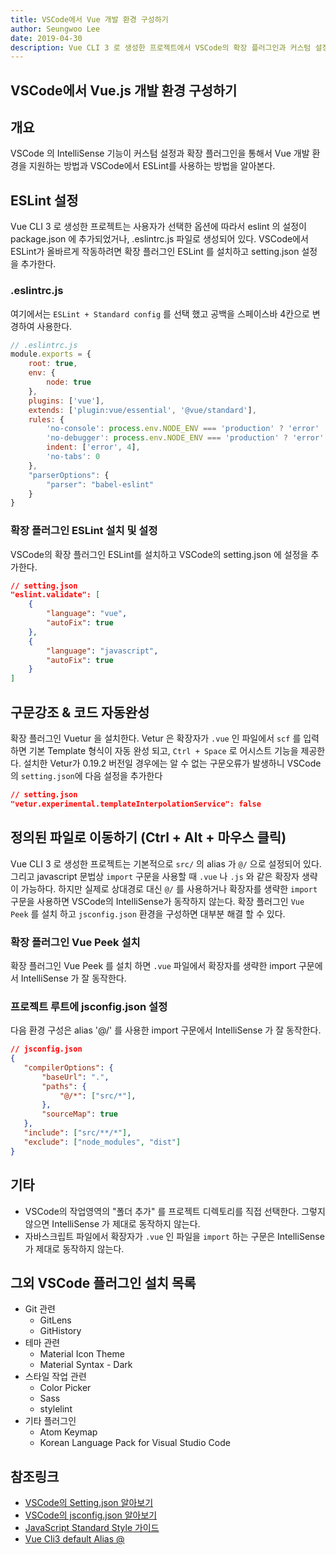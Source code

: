 ```yaml
---
title: VSCode에서 Vue 개발 환경 구성하기
author: Seungwoo Lee
date: 2019-04-30
description: Vue CLI 3 로 생성한 프로젝트에서 VSCode의 확장 플러그인과 커스텀 설정을 통해 IntelliSense와 ESLint를 활용할 수 있다. 
---
```


VSCode에서 Vue.js 개발 환경 구성하기
------------------------------------------
## 개요 
VSCode 의 IntelliSense 기능이 커스텀 설정과 확장 플러그인을 통해서 Vue 개발 환경을 지원하는 방법과 VSCode에서 ESLint를 사용하는 방법을 알아본다. 


## ESLint 설정
Vue CLI 3 로 생성한 프로젝트는 사용자가 선택한 옵션에 따라서 eslint 의 설정이 package.json 에 추가되었거나, .eslintrc.js 파일로 생성되어 있다. VSCode에서 ESLint가 올바르게 작동하려면 확장 플러그인 ESLint 를 설치하고 setting.json 설정을 추가한다. 

### .eslintrc.js
여기에서는 `ESLint + Standard config` 를 선택 했고 공백을 스페이스바 4칸으로 변경하여 사용한다.

```js
// .eslintrc.js
module.exports = {
    root: true,
    env: {
        node: true
    },
    plugins: ['vue'],
    extends: ['plugin:vue/essential', '@vue/standard'],
    rules: {
        'no-console': process.env.NODE_ENV === 'production' ? 'error' : 'off',
        'no-debugger': process.env.NODE_ENV === 'production' ? 'error' : 'off',
        indent: ['error', 4],
        'no-tabs': 0
    },
    "parserOptions": {
        "parser": "babel-eslint"
    }
}
```

### 확장 플러그인 ESLint 설치 및 설정
VSCode의 확장 플러그인 ESLint를 설치하고 VSCode의 setting.json 에 설정을 추가한다.

```json
// setting.json
"eslint.validate": [
    {
        "language": "vue",
        "autoFix": true
    },
    {
        "language": "javascript",
        "autoFix": true
    }
]
```


## 구문강조 & 코드 자동완성
확장 플러그인 Vuetur 을 설치한다. Vetur 은 확장자가 `.vue` 인 파일에서 `scf` 를 입력하면 기본 Template 형식이 자동 완성 되고,  `Ctrl + Space` 로  어시스트 기능을 제공한다. 설치한 Vetur가 0.19.2 버전일 경우에는 알 수 없는 구문오류가 발생하니 VSCode의 `setting.json`에 다음 설정을 추가한다  

```json 
// setting.json
"vetur.experimental.templateInterpolationService": false
```

## 정의된 파일로 이동하기 (Ctrl + Alt + 마우스 클릭)
Vue CLI 3 로 생성한 프로젝트는 기본적으로 `src/` 의 alias 가 `@/` 으로 설정되어 있다. 그리고 javascript 문법상 `import` 구문을 사용할 때 `.vue` 나 `.js` 와 같은 확장자 생략이 가능하다. 하지만 실제로 상대경로 대신 `@/` 를 사용하거나 확장자를 생략한 `import` 구문을 사용하면 VSCode의 IntelliSense가 동작하지 않는다. 확장 플러그인 `Vue Peek` 를 설치 하고 `jsconfig.json` 환경을 구성하면 대부분 해결 할 수 있다.  

### 확장 플러그인 Vue Peek 설치 
확장 플러그인 Vue Peek 를 설치 하면 `.vue` 파일에서 확장자를 생략한 import 구문에서 IntelliSense 가 잘 동작한다. 

###	프로젝트 루트에 jsconfig.json 설정
다음 환경 구성은 alias '@/' 를 사용한 import 구문에서 IntelliSense 가 잘 동작한다.
```json 
// jsconfig.json
{
   "compilerOptions": {
       "baseUrl": ".",
       "paths": {
           "@/*": ["src/*"],
       },
       "sourceMap": true
   },
   "include": ["src/**/*"],
   "exclude": ["node_modules", "dist"]
}
```


## 기타 
* VSCode의 작업영역의 "폴더 추가" 를 프로젝트 디렉토리를 직접 선택한다. 그렇지 않으면 IntelliSense 가 제대로 동작하지 않는다.
* 자바스크립트 파일에서 확장자가 `.vue` 인 파일을 `import` 하는 구문은 IntelliSense 가 제대로 동작하지 않는다. 


## 그외 VSCode 플러그인 설치 목록
* Git 관련 
    - GitLens 
    - GitHistory 
* 테마 관련 
    - Material Icon Theme
    - Material Syntax - Dark 
* 스타일 작업 관련
    - Color Picker 
    - Sass
    - stylelint
* 기타 플러그인 
    - Atom Keymap 
    - Korean Language Pack for Visual Studio Code 


## 참조링크
* [VSCode의 Setting.json 알아보기](https://vscode.readthedocs.io/en/latest/getstarted/settings/)
* [VSCode의 jsconfig.json 알아보기](https://code.visualstudio.com/docs/languages/jsconfig)
* [JavaScript Standard Style 가이드](https://standardjs.com/)
* [Vue Cli3 default Alias @](https://github.com/vuejs/vue-cli/blob/ff57b8f55fa69873f643e418cfe6d4842d7c7674/packages/%40vue/cli-service/lib/config/base.js#L49-L50)


